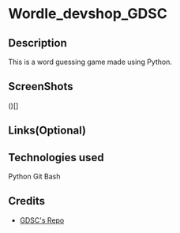 # Wordle_devshop_GDSC

## Description
This is a word guessing game made using Python.

## ScreenShots
()[]

## Links(Optional)

## Technologies used
Python
Git Bash

## Credits
- [GDSC's Repo](https://github.com/USFGDSC/Py-wordle)

